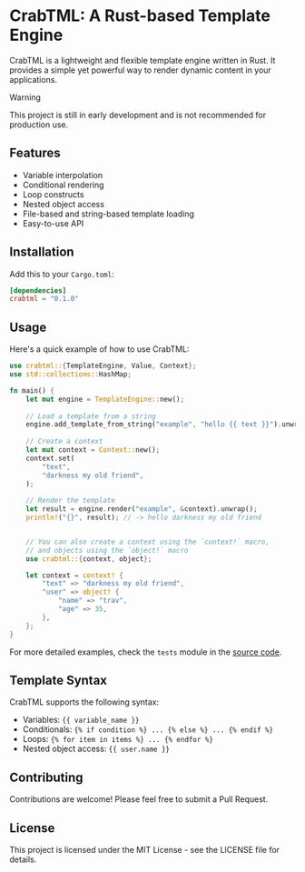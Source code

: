 # CrabTML: A Rust-based Template Engine

CrabTML is a lightweight and flexible template engine written in Rust. It provides a simple yet powerful way to render dynamic content in your applications.

> [!WARNING]  
> This project is still in early development and is not recommended for production use.

## Features

- Variable interpolation
- Conditional rendering
- Loop constructs
- Nested object access
- File-based and string-based template loading
- Easy-to-use API

## Installation

Add this to your `Cargo.toml`:

```toml
[dependencies]
crabtml = "0.1.0"
```

## Usage

Here's a quick example of how to use CrabTML:

```rust
use crabtml::{TemplateEngine, Value, Context};
use std::collections::HashMap;

fn main() {
    let mut engine = TemplateEngine::new();
    
    // Load a template from a string
    engine.add_template_from_string("example", "hello {{ text }}").unwrap();
    
    // Create a context
    let mut context = Context::new();
    context.set(
        "text",
        "darkness my old friend",
    );
    
    // Render the template
    let result = engine.render("example", &context).unwrap();
    println!("{}", result); // -> hello darkness my old friend


    // You can also create a context using the `context!` macro,
    // and objects using the `object!` macro
    use crabtml::{context, object};

    let context = context! {
        "text" => "darkness my old friend",
        "user" => object! {
            "name" => "trav",
            "age" => 35,
        },
    };
}
```

For more detailed examples, check the `tests` module in the [source code](https://github.com/trvswgnr/crabtml/blob/main/src/lib.rs#L455).

## Template Syntax

CrabTML supports the following syntax:

- Variables: `{{ variable_name }}`
- Conditionals: `{% if condition %} ... {% else %} ... {% endif %}`
- Loops: `{% for item in items %} ... {% endfor %}`
- Nested object access: `{{ user.name }}`

## Contributing

Contributions are welcome! Please feel free to submit a Pull Request.

## License

This project is licensed under the MIT License - see the LICENSE file for details.
